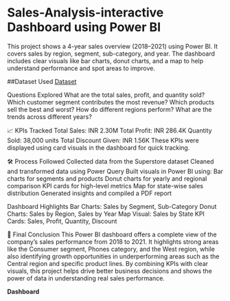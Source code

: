 # Sales-Analysis-interactive Dashboard using Power BI
This project shows a 4-year sales overview (2018–2021) using Power BI. It covers sales by region, segment, sub-category, and year. The dashboard includes clear visuals like bar charts, donut charts, and a map to help understand performance and spot areas to improve.

##Dataset Used
<a href="https://github.com/Shubhanshu007iit/Sales-Analysis-Dashboard/blob/main/Company%20Sales%20Report.xlsx">Dataset</a>
 
 Questions Explored
What are the total sales, profit, and quantity sold?
Which customer segment contributes the most revenue?
Which products sell the best and worst?
How do different regions perform?
What are the trends across different years?

📈 KPIs Tracked
Total Sales: INR 2.30M
Total Profit: INR 286.4K
Quantity Sold: 38,000 units
Total Discount Given: INR 1.56K
These KPIs were displayed using card visuals in the dashboard for quick tracking.

🛠️ Process Followed
Collected data from the Superstore dataset
Cleaned and transformed data using Power Query
Built visuals in Power BI using:
Bar charts for segments and products
Donut charts for yearly and regional comparison
KPI cards for high-level metrics
Map for state-wise sales distribution
Generated insights and compiled a PDF report

 Dashboard Highlights
Bar Charts: Sales by Segment, Sub-Category
Donut Charts: Sales by Region, Sales by Year
Map Visual: Sales by State
KPI Cards: Sales, Profit, Quantity, Discount

🏁 Final Conclusion
This Power BI dashboard offers a complete view of the company’s sales performance from 2018 to 2021. It highlights strong areas like the Consumer segment, Phones category, and the West region, while also identifying growth opportunities in underperforming areas such as the Central region and specific product lines. By combining KPIs with clear visuals, this project helps drive better business decisions and shows the power of data in understanding real sales performance.

**Dashboard**

